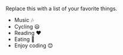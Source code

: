 Replace this with a list of your favorite things.

 - Music 🎶
 - Cycling 😃
 - Reading ❤
 - Eating 🍜
 - Enjoy coding 😊
 
 
